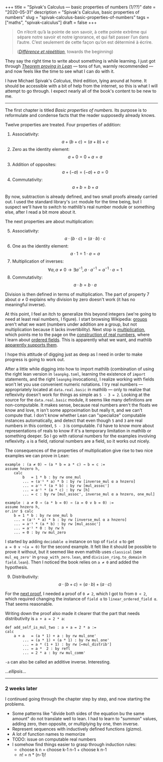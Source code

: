 +++
title = "Spivak's Calculus — basic properties of numbers (1/??)"
date = "2020-05-31"
description = "Spivak's Calculus, basic properties of numbers"
slug = "spivak-calculus-basic-properties-of-numbers"
tags = ["maths", "spivak-calculus"]
draft = false
+++

> On n’écrit qu’à la pointe de son savoir, à cette pointe extrême qui sépare
> notre savoir et notre ignorance, et qui fait passer l’un dans l’autre. C’est
> seulement de cette façon qu’on est déterminé à écrire.
>
> ([_Différence et
> répétition_](https://en.wikipedia.org/wiki/Difference_and_Repetition), towards
> the beginning)

They say the right time to write about something is while learning. I just got
through [_Theorem proving in
Lean_](https://leanprover.github.io/theorem_proving_in_lean/) — tons of fun,
warmly recommended — and now feels like the time to see what I can do with it.

I have Michael Spivak's _Calculus_, third edition, lying around at home. It
should be accessible with a bit of help from the internet, so this is what
I will attempt to go through. I expect nearly all of the book's content to be
new to me.

---

The first chapter is titled _Basic properties of numbers_. Its purpose is to
reformulate and condense facts that the reader supposedly already knows.

Twelve properties are treated. Four properties of addition:

1. Associativity: $$ a + (b + c) = (a + b) + c $$
2. Zero as the identity element: $$ a + 0 = 0 + a = a $$
3. Addition of opposites: $$ a + (-a) = (-a) + a = 0 $$
4. Commutativity: $$ a + b = b + a $$

By now, subtraction is already defined, and two small proofs already carried
out. I used the standard library's `int` module for the time being, but
I suspect we'll have to switch to mathlib's real number module or something
else, after I read a bit more about it.

The next properties are about multiplication:

5. Associativity: $$ a \cdot (b \cdot c) = (a \cdot b) \cdot c $$
6. One as the identity element: $$ a \cdot 1 = 1 \cdot a = a $$
7. Multiplication of inverses:
$$ \forall a, a ≠ 0 \to \exists a^{-1}, a \cdot a^{-1} = a^{-1} \cdot a = 1 $$
8. Commutativity: $$ a \cdot b = b \cdot a $$

Division is then defined in terms of multiplication. The part of property 7
about _a_ ≠ 0 explains why division by zero doesn't work (it has no meaningful
inverse).

At this point, I feel an itch to generalize this beyond integers (we're going to
need at least real numbers, I figure). I start browsing Wikipedia:
[groups](https://en.wikipedia.org/wiki/Group_(mathematics)) aren't what we want
(numbers under addition are a group, but not multiplication because it lacks
invertibility). Next stop is
[multiplication](https://en.wikipedia.org/wiki/Multiplication#Multiplication_of_different_kinds_of_numbers),
which points me to the page on the [construction of real
numbers](https://en.wikipedia.org/wiki/Construction_of_the_real_numbers#Construction_from_Cauchy_sequences),
where I learn about [ordered
fields](https://en.wikipedia.org/wiki/Field_(mathematics)). This is apparently
what we want, and mathlib [apparently supports
them](https://leanprover-community.github.io/mathlib-overview.html).

I hope this attitude of digging just as deep as I need in order to make progress
is going to work out.

After a little while digging into how to import mathlib (combination of using
the right lean version in `leanpkg.toml`, learning the existence of `import`
statements, and the right `leanpkg` invocations), I realize working with fields
won't let you use convenient numeric notations. I try real numbers —
appropriately located at `data.real.basic` in mathlib — only to realize that
reflexivity doesn't work for things as simple as `5 - 3 = 2`. Looking at the
source for the `data.real.basic` module, it seems like many definitions are
non-computable. It makes sense, because real numbers aren't the floats we know
and love, π isn't some approximation but really π, and we can't compute that. I
don't know whether Lean can "specialize" computable instances automatically, and
detect that even though `5` and `3` are real numbers in this context, `5 - 3` is
computable. I'd have to know more about representations of reals to know if it's
a temporary limitation in mathlib or something deeper. So I go with rational
numbers for the examples involving reflexivity. `α` is a field, rational numbers
are a field, so it works out nicely.

The consequences of the properties of multiplication give rise to two nice
examples we can prove in Lean:

```lean
example : (a ≠ 0) → (a * b = a * c) → b = c :=
assume hnzero h,
    calc
        b   = 1 * b : by rw one_mul
        ... = (a⁻¹ * a) * b : by rw [inverse_mul α a hnzero]
        ... = a⁻¹ * (a * b) : by rw [mul_assoc']
        ... = a⁻¹ * (a * c) : by rw [h]
        ... = c : by rw [mul_assoc', inverse_mul α a hnzero, one_mul]

example : a ≠ 0 → (a * b = 0) → (a = 0 ∨ b = 0) :=
assume hnzero h,
or.inr $ calc
    b = 1 * b : by rw one_mul b
    ... = (a⁻¹ * a) * b : by rw [inverse_mul α a hnzero]
    ... = a⁻¹ * (a * b) : by rw [mul_assoc']
    ... = a⁻¹ * 0 : by rw h
    ... = 0 : by rw mul_zero
```

I started by adding `decidable α` instance on top of `field α` to get
`a = 0 ∨ ¬(a = 0)` for the second example. It felt like it should be possible to
prove it without, but it seemed like even mathlib uses `classical` (see
`mul_eq_zero'` in `group_with_zero.lean`, and `division_ring.to_domain` in
`field.lean`). Then I noticed the book relies on `a ≠ 0` and added the hypothesis.

9. Distributivity: $$ a \cdot (b + c) = (a \cdot b) + (a \cdot c) $$

For the [next proof](TODO), I needed a proof of `0 ≠ 2`, which I got to from
`0 < 2`, which required changing the instance of `field α` to
`linear_ordered_field α`. That seems reasonable.

Writing down the proof also made it clearer that the part that needs
distributivity is `a + a = 2 * a`:

```lean
def add_self_is_mul_two : a + a = 2 * a :=
calc
    a + a   = (a * 1) + a : by rw mul_one'
        ... = (a * 1) + (a * 1) : by rw mul_one'
        ... = a * (1 + 1) : by rw [←mul_distrib']
        ... = a *  2 : by refl
        ... = 2 * a : by rw mul_comm'
```

`-a` can also be called an additive inverse. Interesting.

..._ellipsis_...

---

### 2 weeks later

I continued going through the chapter step by step, and now starting the
problems.

- Some patterns like "divide both sides of the equation bu the same amount" do
  not translate well to lean. I had to learn to "summon" values, adding zero,
  then opposite, or multiplying by one, then inverse.
- Represent sequences with inductively defined functions (gizmo).
- A lot of function names to memorize
- TODO: issue on computable real numbers
- I somehow find things easier to grasp through induction rules:
    - choose k n = choose k-1 n-1 + choose k n-1
    - n! = n * (n-1)!
